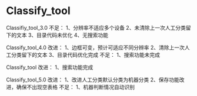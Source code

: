 # Classify_tool

Classifiy_tool_3.0
不足：
1、分辨率不适应多个设备
2、未清除上一次人工分类留下的文本
3、目录代码未优化
4、无搜索功能

Classify_tool_4.0
改进：
1、边框可变，预计可适应不同分辨率
2、清除上一次人工分类留下的文本
3、目录代码优化完成
不足：
1、搜索功能未完成

Classify_tool
改进：
1、搜索功能完成

Classify_tool_5.0
改进：
1、改进人工分类默认分类为机器分类
2、保存功能改进，确保不出现空表格
不足：
1、机器判断情况自动识别

